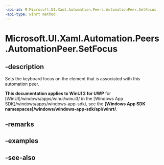 ```yaml
---
-api-id: M:Microsoft.UI.Xaml.Automation.Peers.AutomationPeer.SetFocus
-api-type: winrt method
---
```


<!-- Method syntax
public void SetFocus()
-->

# Microsoft.UI.Xaml.Automation.Peers.AutomationPeer.SetFocus

## -description
Sets the keyboard focus on the element that is associated with this automation peer.

**This documentation applies to WinUI 2 for UWP** for [WinUI]/windows/apps/winui/winui3/ in the [Windows App SDK]/windows/apps/windows-app-sdk/, see the **[Windows App SDK namespaces]/windows/windows-app-sdk/api/winrt/**.

## -remarks

## -examples

## -see-also
